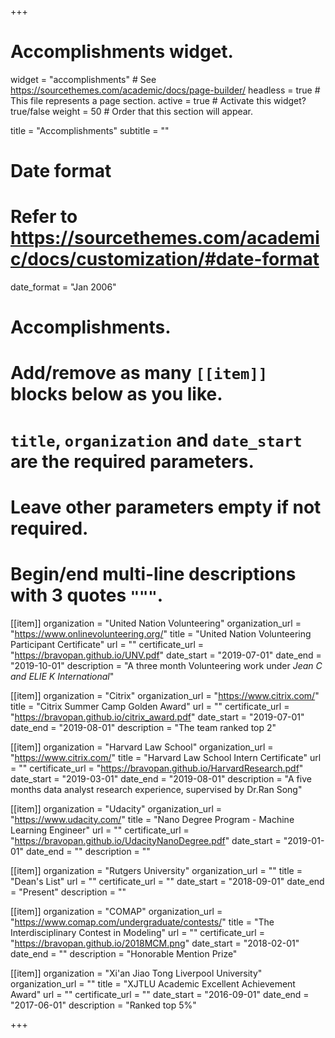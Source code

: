 +++
# Accomplishments widget.
widget = "accomplishments"  # See https://sourcethemes.com/academic/docs/page-builder/
headless = true  # This file represents a page section.
active = true  # Activate this widget? true/false
weight = 50  # Order that this section will appear.

title = "Accomplish&shy;ments"
subtitle = ""

# Date format
#   Refer to https://sourcethemes.com/academic/docs/customization/#date-format
date_format = "Jan 2006"

# Accomplishments.
#   Add/remove as many `[[item]]` blocks below as you like.
#   `title`, `organization` and `date_start` are the required parameters.
#   Leave other parameters empty if not required.
#   Begin/end multi-line descriptions with 3 quotes `"""`.

[[item]]
  organization = "United Nation Volunteering"
  organization_url = "https://www.onlinevolunteering.org/"
  title = "United Nation Volunteering Participant Certificate"
  url = ""
  certificate_url = "https://bravopan.github.io/UNV.pdf"
  date_start = "2019-07-01"
  date_end = "2019-10-01"
  description = "A three month Volunteering work under *Jean C and ELIE K International*"

[[item]]
  organization = "Citrix"
  organization_url = "https://www.citrix.com/"
  title = "Citrix Summer Camp Golden Award"
  url = ""
  certificate_url = "https://bravopan.github.io/citrix_award.pdf"
  date_start = "2019-07-01"
  date_end = "2019-08-01"
  description = "The team ranked top 2"

[[item]]
  organization = "Harvard Law School"
  organization_url = "https://www.citrix.com/"
  title = "Harvard Law School Intern Certificate"
  url = ""
  certificate_url = "https://bravopan.github.io/HarvardResearch.pdf"
  date_start = "2019-03-01"
  date_end = "2019-08-01"
  description = "A five months data analyst research experience, supervised by Dr.Ran Song"

[[item]]
  organization = "Udacity"
  organization_url = "https://www.udacity.com/"
  title = "Nano Degree Program - Machine Learning Engineer"
  url = ""
  certificate_url = "https://bravopan.github.io/UdacityNanoDegree.pdf"
  date_start = "2019-01-01"
  date_end = ""
  description = ""


[[item]]
  organization = "Rutgers University"
  organization_url = ""
  title = "Dean's List"
  url = ""
  certificate_url = ""
  date_start = "2018-09-01"
  date_end = "Present"
  description = ""


[[item]]
  organization = "COMAP"
  organization_url = "https://www.comap.com/undergraduate/contests/"
  title = "The Interdisciplinary Contest in Modeling"
  url = ""
  certificate_url = "https://bravopan.github.io/2018MCM.png"
  date_start = "2018-02-01"
  date_end = ""
  description = "Honorable Mention Prize"

[[item]]
    organization = "Xi'an Jiao Tong Liverpool University"
    organization_url = ""
    title = "XJTLU Academic Excellent Achievement Award"
    url = ""
    certificate_url = ""
    date_start = "2016-09-01"
    date_end = "2017-06-01"
    description = "Ranked top 5%"

+++
